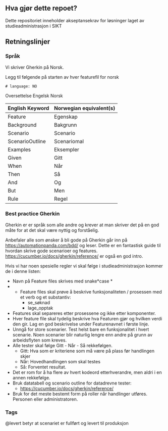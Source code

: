## Hva gjør dette repoet?

Dette repositoriet inneholder akseptansekrav for løsninger laget av studieadministrasjon i SIKT

## Retningslinjer

### Språk

Vi skriver Gherkin på Norsk.

Legg til følgende på starten av hver featurefil for norsk

```
# language: NO
```

Oversettelse Engelsk Norsk

| English Keyword | Norwegian equivalent(s) |
| --------------- | ----------------------- |
| Feature         | Egenskap                |
| Background      | Bakgrunn                |
| Scenario        | Scenario                |
| ScenarioOutline | Scenariomal             |
| Examples        | Eksempler               |
| Given           | Gitt                    |
| When            | Når                     |
| Then            | Så                      |
| And             | Og                      |
| But             | Men                     |
| Rule            | Regel                   |

### Best practice Gherkin

Gherkin er er språk som alle andre og krever at man skriver det på en god måte for at det skal være nyttig og forståelig.

Anbefaler alle som ønsker å bli gode på Gherkin går inn på https://automationpanda.com/bdd/ og leser. Dette er en fantastisk guide til hvordan skrive gode scenarioer og features. https://cucumber.io/docs/gherkin/reference/ er også en god intro.

Hvis vi har noen spesielle regler vi skal følge i studieadministrasjon kommer de i denne listen:

- Navn på Feature files skrives med snake*case *
- - Feature files skal prøve å beskrive funksjonaliteten / prosessen med et verb og et substantiv:
    - se_søknad
    - lage_opptak
- Features skal separeres etter prosessene og ikke etter komponenter.
- Hver feature file skal tydelig beskrive hva Featuren gjør og hvilken verdi den gir. Lag en god beskrivelse under Featurenavnet i første linje.
- Unngå for store scenarier. Test helst bare en funksjonalitet i hvert scenarie. Noen scenarier blir naturlig lengre enn andre på grunn av arbeidsflyten som kreves.
- Alle tester skal følge Gitt - Når - Så rekkefølgen.
  - Gitt: Hva som er kriteriene som må være på plass før handlingen skjer
  - Når: Hovedhandlingen som skal testes
  - Så: Forventet resultat.
- Det er rom for å ha flere av hvert kodeord etterhverandre, men aldri i en annen rekkefølge.
- Bruk datatabell og scenario outline for datadrevne tester:
  - https://cucumber.io/docs/gherkin/reference/
- Bruk for det meste bestemt form på roller når handlinger utføres. Personen eller administratoren.

### Tags
@levert betyr at scenariet er fullført og levert til produksjon
